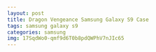 ```yaml
---
layout: post
title: Dragon Vengeance Samsung Galaxy S9 Case
tags: samsung galaxy s9
categories: samsung
img: 17SqdWo0-qmf9d6T0b8pdQWPhV7nJIc65
---
```


